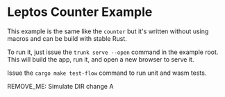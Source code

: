 # Leptos Counter Example

This example is the same like the `counter` but it's written without using macros and can be build with stable Rust.

To run it, just issue the `trunk serve --open` command in the example root. This will build the app, run it, and open a new browser to serve it.

Issue the `cargo make test-flow` command to run unit and wasm tests.

REMOVE_ME: Simulate DIR change A

